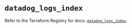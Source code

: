 # `datadog_logs_index`

Refer to the Terraform Registry for docs: [`datadog_logs_index`](https://registry.terraform.io/providers/datadog/datadog/3.59.1/docs/resources/logs_index).
